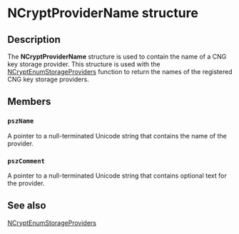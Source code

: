 # NCryptProviderName structure

## Description

The **NCryptProviderName** structure is used to contain the name of a CNG key storage provider. This structure is used with the [NCryptEnumStorageProviders](https://learn.microsoft.com/windows/desktop/api/ncrypt/nf-ncrypt-ncryptenumstorageproviders) function to return the names of the registered CNG key storage providers.

## Members

### `pszName`

A pointer to a null-terminated Unicode string that contains the name of the provider.

### `pszComment`

A pointer to a null-terminated Unicode string that contains optional text for the provider.

## See also

[NCryptEnumStorageProviders](https://learn.microsoft.com/windows/desktop/api/ncrypt/nf-ncrypt-ncryptenumstorageproviders)